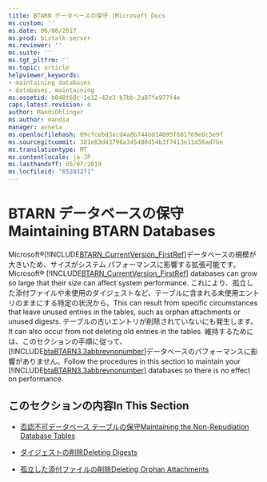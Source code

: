 ```yaml
---
title: BTARN データベースの保守 |Microsoft Docs
ms.custom: ''
ms.date: 06/08/2017
ms.prod: biztalk-server
ms.reviewer: ''
ms.suite: ''
ms.tgt_pltfrm: ''
ms.topic: article
helpviewer_keywords:
- maintaining databases
- databases, maintaining
ms.assetid: b048f68c-1e12-42e3-b7bb-2a87fe977f4e
caps.latest.revision: 4
author: MandiOhlinger
ms.author: mandia
manager: anneta
ms.openlocfilehash: 09cfcebd3acd4a8b744bd14095f681f69e0c5e9f
ms.sourcegitcommit: 381e83d43796a345488d54b3f7413e11d56ad7be
ms.translationtype: MT
ms.contentlocale: ja-JP
ms.lasthandoff: 05/07/2019
ms.locfileid: "65283271"
---
```

# <a name="maintaining-btarn-databases"></a><span data-ttu-id="10db4-102">BTARN データベースの保守</span><span class="sxs-lookup"><span data-stu-id="10db4-102">Maintaining BTARN Databases</span></span>
<span data-ttu-id="10db4-103">Microsoft®[!INCLUDE[BTARN_CurrentVersion_FirstRef](../../includes/btarn-currentversion-firstref-md.md)]データベースの規模が大きいため、サイズがシステム パフォーマンスに影響する拡張可能です。</span><span class="sxs-lookup"><span data-stu-id="10db4-103">Microsoft® [!INCLUDE[BTARN_CurrentVersion_FirstRef](../../includes/btarn-currentversion-firstref-md.md)] databases can grow so large that their size can affect system performance.</span></span> <span data-ttu-id="10db4-104">これにより、孤立した添付ファイルや未使用のダイジェストなど、テーブルに含まれる未使用エントリのままにする特定の状況から。</span><span class="sxs-lookup"><span data-stu-id="10db4-104">This can result from specific circumstances that leave unused entries in the tables, such as orphan attachments or unused digests.</span></span> <span data-ttu-id="10db4-105">テーブルの古いエントリが削除されていないにも発生します。</span><span class="sxs-lookup"><span data-stu-id="10db4-105">It can also occur from not deleting old entries in the tables.</span></span> <span data-ttu-id="10db4-106">維持するためには、このセクションの手順に従って、[!INCLUDE[btaBTARN3.3abbrevnonumber](../../includes/btabtarn3-3abbrevnonumber-md.md)]データベースのパフォーマンスに影響がありません。</span><span class="sxs-lookup"><span data-stu-id="10db4-106">Follow the procedures in this section to maintain your [!INCLUDE[btaBTARN3.3abbrevnonumber](../../includes/btabtarn3-3abbrevnonumber-md.md)] databases so there is no effect on performance.</span></span>  
  
## <a name="in-this-section"></a><span data-ttu-id="10db4-107">このセクションの内容</span><span class="sxs-lookup"><span data-stu-id="10db4-107">In This Section</span></span>  
  
-   [<span data-ttu-id="10db4-108">否認不可データベース テーブルの保守</span><span class="sxs-lookup"><span data-stu-id="10db4-108">Maintaining the Non-Repudiation Database Tables</span></span>](../../adapters-and-accelerators/accelerator-rosettanet/maintaining-the-non-repudiation-database-tables.md)  
  
-   [<span data-ttu-id="10db4-109">ダイジェストの削除</span><span class="sxs-lookup"><span data-stu-id="10db4-109">Deleting Digests</span></span>](../../adapters-and-accelerators/accelerator-rosettanet/deleting-digests.md)  
  
-   [<span data-ttu-id="10db4-110">孤立した添付ファイルの削除</span><span class="sxs-lookup"><span data-stu-id="10db4-110">Deleting Orphan Attachments</span></span>](../../adapters-and-accelerators/accelerator-rosettanet/deleting-orphan-attachments.md)